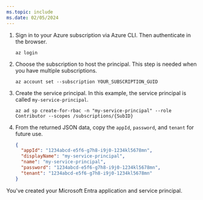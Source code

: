 ```yaml
---
ms.topic: include
ms.date: 02/05/2024
---
```


<!-- //TODO remove this and redirect all links to the entra ID app doc in kusto -->

1. Sign in to your Azure subscription via Azure CLI. Then authenticate in the browser.

   ```azurecli-interactive
   az login
   ```

1. Choose the subscription to host the principal. This step is needed when you have multiple subscriptions.

   ```azurecli-interactive
   az account set --subscription YOUR_SUBSCRIPTION_GUID
   ```

1. Create the service principal. In this example, the service principal is called `my-service-principal`.

   ```azurecli-interactive
   az ad sp create-for-rbac -n "my-service-principal" --role Contributor --scopes /subscriptions/{SubID}
   ```

1. From the returned JSON data, copy the `appId`, `password`, and `tenant` for future use.

    ```json
    {
      "appId": "1234abcd-e5f6-g7h8-i9j0-1234kl5678mn",
      "displayName": "my-service-principal",
      "name": "my-service-principal",
      "password": "1234abcd-e5f6-g7h8-i9j0-1234kl5678mn",
      "tenant": "1234abcd-e5f6-g7h8-i9j0-1234kl5678mn"
    }
    ```

You've created your Microsoft Entra application and service principal.
